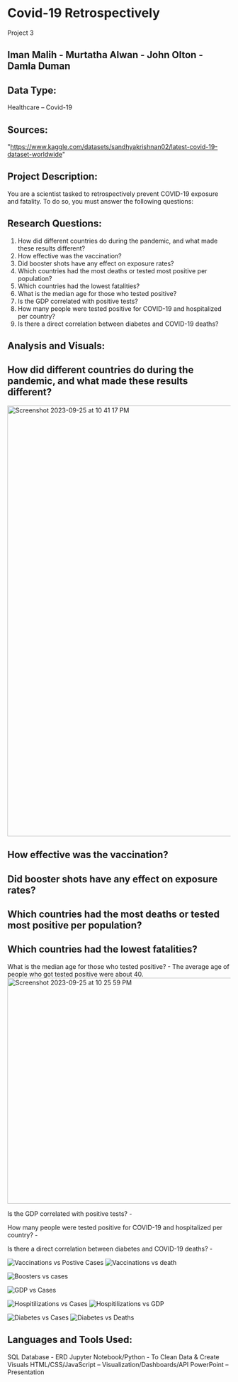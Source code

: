 # Covid-19 Retrospectively
Project 3
## Iman Malih - Murtatha Alwan - John Olton - Damla Duman



## Data Type:  
Healthcare – Covid-19


## Sources: 
"https://www.kaggle.com/datasets/sandhyakrishnan02/latest-covid-19-dataset-worldwide"

## Project Description: 

You are a scientist tasked to retrospectively prevent COVID-19 exposure and fatality. To do so, you must answer the following questions:

## Research Questions:
1. How did different countries do during the pandemic, and what made these results different?
2. How effective was the vaccination?
3. Did booster shots have any effect on exposure rates?
4. Which countries had the most deaths or tested most positive per population?
5. Which countries had the lowest fatalities?
6. What is the median age for those who tested positive?
7. Is the GDP correlated with positive tests?
8. How many people were tested positive for COVID-19 and hospitalized per country?
9. Is there a direct correlation between diabetes and COVID-19 deaths?





## Analysis and Visuals:


How did different countries do during the pandemic, and what made these results different?
   -


   <img width="971" alt="Screenshot 2023-09-25 at 10 41 17 PM" src="https://github.com/Murtatha381/Project-3/assets/128860080/a3d5b90e-d154-49d2-87da-362c4bf5ab15">


   
How effective was the vaccination?
   -

   
Did booster shots have any effect on exposure rates?
   -

   
Which countries had the most deaths or tested most positive per population?
   -



   
Which countries had the lowest fatalities?
   -


   
What is the median age for those who tested positive?
    - The average age of people who got tested positive were about 40.
    <img width="509" alt="Screenshot 2023-09-25 at 10 25 59 PM" src="https://github.com/Murtatha381/Project-3/assets/128860080/173e49f2-006e-48cd-bcc9-9626c7fcf9d4">


   
Is the GDP correlated with positive tests?
    - 





How many people were tested positive for COVID-19 and hospitalized per country?
    -




    
Is there a direct correlation between diabetes and COVID-19 deaths?
    - 







![Vaccinations vs Postive Cases](https://github.com/Murtatha381/Project-3/assets/128860080/272e0f38-2dc6-40d7-bf9b-2c2290cac337)
![Vaccinations vs death](https://github.com/Murtatha381/Project-3/assets/128860080/b5a32f84-f1c4-4be7-abb2-ed900151af74)


![Boosters vs cases](https://github.com/Murtatha381/Project-3/assets/128860080/f8e7db6a-e5cf-4a85-9e1d-b9e420464d81)


![GDP vs Cases](https://github.com/Murtatha381/Project-3/assets/128860080/2c0ac44e-d848-41e8-ac8d-eb01687816de)


![Hospitilizations vs Cases](https://github.com/Murtatha381/Project-3/assets/128860080/5205f9f6-0526-4f0a-b1dc-15be1a8ffdc0)
![Hospitilizations vs GDP](https://github.com/Murtatha381/Project-3/assets/128860080/e969e506-9bb2-4f39-9e7c-bf3780a68910)


![Diabetes vs Cases](https://github.com/Murtatha381/Project-3/assets/128860080/330be1d4-e45a-4f99-ae7e-7e4b21eb8dcf)
![Diabetes vs Deaths](https://github.com/Murtatha381/Project-3/assets/128860080/eb3ee7d9-1091-4240-9ea6-e811f7c06293)





## Languages and Tools Used:
SQL Database - ERD
Jupyter Notebook/Python - To Clean Data & Create Visuals
HTML/CSS/JavaScript – Visualization/Dashboards/API
PowerPoint – Presentation 
